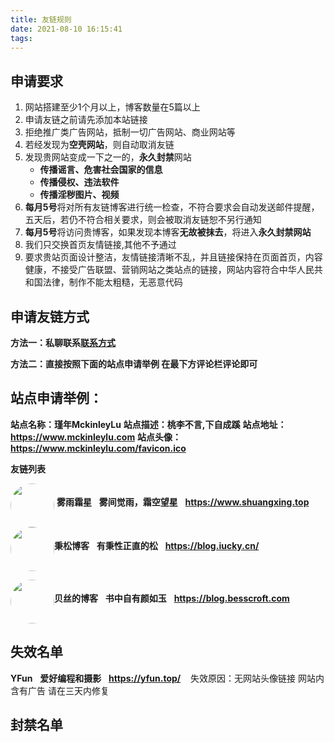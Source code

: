 ```yaml
---
title: 友链规则
date: 2021-08-10 16:15:41
tags:
---
```


## **申请要求**

1. 网站搭建至少1个月以上，博客数量在5篇以上
2. 申请友链之前请先添加本站链接
3. 拒绝推广类广告网站，抵制一切广告网站、商业网站等
4. 若经发现为**空壳网站**，则自动取消友链
5. 发现贵网站变成一下之一的，**永久封禁**网站
   * **传播谣言、危害社会国家的信息**
   * **传播侵权、违法软件**
   * **传播淫秽图片、视频**
6. **每月5号**将对所有友链博客进行统一检查，不符合要求会自动发送邮件提醒，五天后，若仍不符合相关要求，则会被取消友链恕不另行通知
7. **每月5号**将访问贵博客，如果发现本博客**无故被抹去**，将进入**永久封禁网站**
8. 我们只交换首页友情链接,其他不予通过
9. 要求贵站页面设计整洁，友情链接清晰不乱，并且链接保持在页面首页，内容健康，不接受广告联盟、营销网站之类站点的链接，网站内容符合中华人民共和国法律，制作不能太粗糙，无恶意代码

## **申请友链方式**

**方法一：私聊联系[联系方式](https://www.mckinleylu.com/about/)**

**方法二：直接按照下面的站点申请举例  在最下方评论栏评论即可**

## **站点申请举例：**

**站点名称：瑾年MckinleyLu**
**站点描述：桃李不言,下自成蹊**
**站点地址：https://www.mckinleylu.com**
**站点头像：https://www.mckinleylu.com/favicon.ico**

**友链列表**

<img  style = "border-radius:50%;" width="70" height="70"  src="http://marisa-kirisame.gitee.io/phw/Avatar.jpg" align="middle">     **雾雨霜星**  &nbsp; **雾间觉雨，霜空望星**  &nbsp; **https://www.shuangxing.top**
<img  style = "border-radius:50%;" width="70" height="70"  src="https://blog.iucky.cn/favicon-1.ico" align="middle">**秉松博客**  &nbsp;   **有秉性正直的松**   &nbsp;   **https://blog.iucky.cn/** 

<img  style = "border-radius:50%;" width="70" height="70"  src="https://blog.besscroft.com/avatar.png" align="middle">**贝丝的博客**  &nbsp;   **书中自有颜如玉**   &nbsp;   **https://blog.besscroft.com** 

## **失效名单**
**YFun**     &nbsp;     **爱好编程和摄影**      &nbsp;      **https://yfun.top/**       &nbsp;   失效原因：无网站头像链接  网站内含有广告  请在三天内修复 







## **封禁名单**



